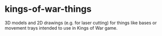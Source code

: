 # kings-of-war-things
 3D models and 2D drawings (e.g. for laser cutting) for things like bases or
 movement trays intended to use in Kings of War game.

